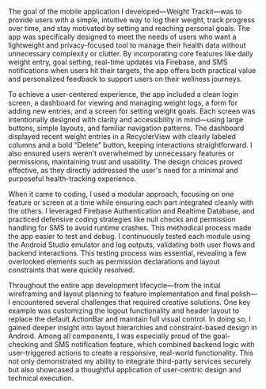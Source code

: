 The goal of the mobile application I developed—Weight Trackit—was to provide users with a simple, intuitive way to log their weight, track progress over time, and stay motivated by setting and reaching personal goals. The app was specifically designed to meet the needs of users who want a lightweight and privacy-focused tool to manage their health data without unnecessary complexity or clutter. By incorporating core features like daily weight entry, goal setting, real-time updates via Firebase, and SMS notifications when users hit their targets, the app offers both practical value and personalized feedback to support users on their wellness journeys.

To achieve a user-centered experience, the app included a clean login screen, a dashboard for viewing and managing weight logs, a form for adding new entries, and a screen for setting weight goals. Each screen was intentionally designed with clarity and accessibility in mind—using large buttons, simple layouts, and familiar navigation patterns. The dashboard displayed recent weight entries in a RecyclerView with clearly labeled columns and a bold “Delete” button, keeping interactions straightforward. I also ensured users weren’t overwhelmed by unnecessary features or permissions, maintaining trust and usability. The design choices proved effective, as they directly addressed the user's need for a minimal and purposeful health-tracking experience.

When it came to coding, I used a modular approach, focusing on one feature or screen at a time while ensuring each part integrated cleanly with the others. I leveraged Firebase Authentication and Realtime Database, and practiced defensive coding strategies like null checks and permission handling for SMS to avoid runtime crashes. This methodical process made the app easier to test and debug. I continuously tested each module using the Android Studio emulator and log outputs, validating both user flows and backend interactions. This testing process was essential, revealing a few overlooked elements such as permission declarations and layout constraints that were quickly resolved.

Throughout the entire app development lifecycle—from the initial wireframing and layout planning to feature implementation and final polish—I encountered several challenges that required creative solutions. One key example was customizing the logout functionality and header layout to replace the default ActionBar and maintain full visual control. In doing so, I gained deeper insight into layout hierarchies and constraint-based design in Android. Among all components, I was especially proud of the goal-checking and SMS notification feature, which combined backend logic with user-triggered actions to create a responsive, real-world functionality. This not only demonstrated my ability to integrate third-party services securely but also showcased a thoughtful application of user-centric design and technical execution.

